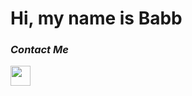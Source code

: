 # Hi, my name is Babb 

### *Contact Me*
<img height="32" width="32" src="https://cdn.jsdelivr.net/npm/simple-icons@v9/icons/[Youtube].svg" />
